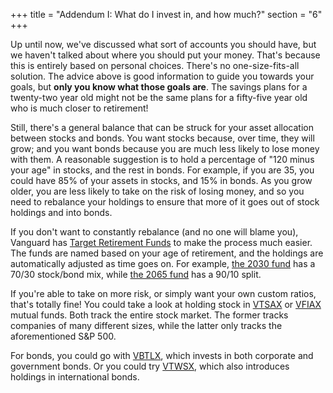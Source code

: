 +++
title = "Addendum I: What do I invest in, and how much?"
section = "6"
+++

Up until now, we've discussed what sort of accounts you should have, but we haven't talked about where you should put your money. That's because this is entirely based on personal choices. There's no one-size-fits-all solution. The advice above is good information to guide you towards your goals, but **only you know what those goals are**. The savings plans for a twenty-two year old might not be the same plans for a fifty-five year old who is much closer to retirement!

Still, there's a general balance that can be struck for your asset allocation between stocks and bonds. You want stocks because, over time, they will grow; and you want bonds because you are much less likely to lose money with them. A reasonable suggestion is to hold a percentage of "120 minus your age" in stocks, and the rest in bonds. For example, <tooltip tooltip="120 minus 35 is 85">if you are 35, you could have 85% of your assets in stocks, and 15% in bonds</tooltip>. As you grow older, you are less likely to take on the risk of losing money, and so you need to rebalance your holdings to ensure that more of it goes out of stock holdings and into bonds.

If you don't want to constantly rebalance (and no one will blame you), Vanguard has [Target Retirement Funds](https://investor.vanguard.com/mutual-funds/target-retirement/#/) to make the process much easier. The funds are named based on your age of retirement, and the holdings are automatically adjusted as time goes on. For example, [the 2030 fund](https://investor.vanguard.com/mutual-funds/profile/portfolio/vthrx) has a 70/30 stock/bond mix, while [the 2065 fund](https://investor.vanguard.com/mutual-funds/profile/portfolio/vlxvx) has a 90/10 split.

If you're able to take on more risk, or simply want your own custom ratios, that's totally fine! You could take a look at holding stock in [VTSAX](https://investor.vanguard.com/mutual-funds/profile/VTSAX) or [VFIAX](https://investor.vanguard.com/mutual-funds/profile/overview/vfiax) mutual funds. Both track the entire stock market. The former tracks companies of many different sizes, while the latter only tracks the aforementioned S&P 500.

For bonds, you could go with [VBTLX](https://investor.vanguard.com/mutual-funds/profile/VBTLX), which invests in both corporate and government bonds. Or you could try [VTWSX](https://investor.vanguard.com/mutual-funds/profile/VTWSX), which also introduces holdings in international bonds.
